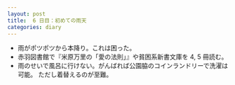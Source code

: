 ```yaml
---
layout: post
title:  6 日目：初めての雨天
categories: diary
---
```


* 雨がポツポツから本降り。これは困った。
* 赤羽図書館で『米原万里の「愛の法則」』や貧困系新書文庫を 4, 5 冊読む。
* 雨のせいで風呂に行けない。がんばれば公園脇のコインランドリーで洗濯は可能。
  ただし着替えるのが至難。
